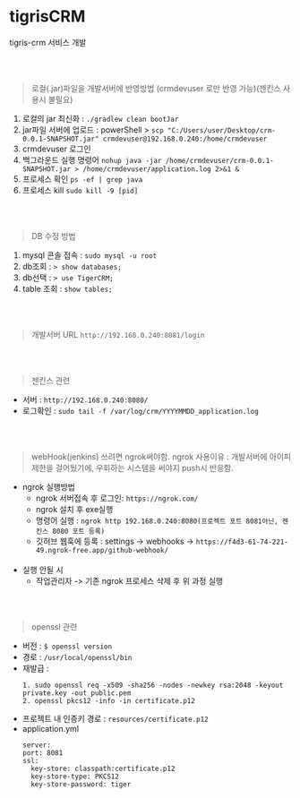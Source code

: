 # tigrisCRM
tigris-crm 서비스 개발 
 

<br/><br/>


> 로컬(.jar)파일을 개발서버에 반영방법 (crmdevuser 로만 반영 가능)(젠킨스 사용시 불필요) 
1. 로컬의 jar 최신화 : ``` ./gradlew clean bootJar ``` 
2. jar파일 서버에 업로드 : 
   powerShell > ``` scp "C:/Users/user/Desktop/crm-0.0.1-SNAPSHOT.jar" crmdevuser@192.168.0.240:/home/crmdevuser ```
3. crmdevuser 로그인
4. 백그라운드 실행 명령어 
     ``` nohup java -jar /home/crmdevuser/crm-0.0.1-SNAPSHOT.jar > /home/crmdevuser/application.log 2>&1 & ```
5. 프로세스 확인
   ``` ps -ef | grep java ```
6. 프로세스 kill
   ``` sudo kill -9 [pid] ```


<br/><br/>


> DB 수정 방법
1. mysql 콘솔 접속 : ``` sudo mysql -u root ```
2. db조회 : ``` > show databases; ```
3. db선택 : ``` > use TigerCRM; ```
4. table 조회 : ``` show tables; ```


<br/><br/>


> 개발서버 URL
     ``` http://192.168.0.240:8081/login ```


<br/><br/>


> 젠킨스 관련
   - 서버 : ``` http://192.168.0.240:8080/ ```
   - 로그확인 : ``` sudo tail -f /var/log/crm/YYYYMMDD_application.log ```

<br/><br/>

> webHook(jenkins) 쓰려면 ngrok써야함. 
  ngrok 사용이유 : 개발서버에 아이피 제한을 걸어뒀기에,  우회하는 시스템을 써야지 push시 반응함.
  - ngrok 실행방법
      - ngrok 서버접속 후 로그인: ```https://ngrok.com/```
      - ngrok 설치 후 exe실행
      - 명령어 실행 : ``` ngrok http 192.168.0.240:8080(프로젝트 포트 8081아닌, 젠킨스 8080 포트 등록) ``` 
      - 깃허브 웹훅에 등록 : settings -> webhooks -> ``` https://f4d3-61-74-221-49.ngrok-free.app/github-webhook/ ```
      <br/>
  - 실행 안될 시
      - 작업관리자 -> 기존 ngrok 프로세스 삭제 후 위 과정 실행
   
<br/><br/>

> openssl 관련
- 버전 : ``` $ openssl version ```
- 경로 : ``` /usr/local/openssl/bin ```
- 재발급 :
  ```
  1. sudo openssl req -x509 -sha256 -nodes -newkey rsa:2048 -keyout private.key -out public.pem
  2. openssl pkcs12 -info -in certificate.p12
  ```
- 프로젝트 내 인증키 경로 : ``` resources/certificate.p12 ```
- application.yml
  ```
  server:
  port: 8081
  ssl:
    key-store: classpath:certificate.p12
    key-store-type: PKCS12
    key-store-password: tiger
  ```
